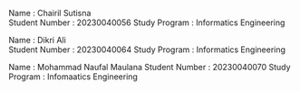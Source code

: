 Name : Chairil Sutisna        
Student Number : 20230040056 
Study Program : Informatics Engineering

Name : Dikri Ali              
Student Number : 20230040064 
Study Program : Informatics Engineering

Name : Mohammad Naufal Maulana
Student Number : 20230040070
Study Program : Infomaatics Engineering
